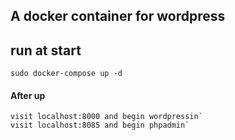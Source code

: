 ## A docker container for wordpress

## run at start 
    sudo docker-compose up -d

#### After up
    visit localhost:8000 and begin wordpressin`
    visit localhost:8085 and begin phpadmin`
